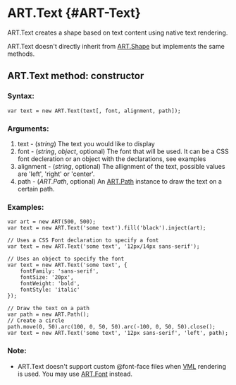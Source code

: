 ART.Text {#ART-Text}
====================

ART.Text creates a shape based on text content using native text rendering.

ART.Text doesn't directly inherit from [ART.Shape][] but implements the same methods.


ART.Text method: constructor
----------------------------

### Syntax:

	var text = new ART.Text(text[, font, alignment, path]);

### Arguments:

1. text - (*string*) The text you would like to display
2. font - (*string*, *object*, optional) The font that will be used. It can be a CSS font decleration or an object with the declarations, see examples
3. alignment - (*string*, optional) The allignment of the text, possible values are 'left', 'right' or 'center'.
4. path - (*ART.Path*, optional) An [ART.Path][] instance to draw the text on a certain path.

### Examples:

	var art = new ART(500, 500);
	var text = new ART.Text('some text').fill('black').inject(art);

	// Uses a CSS Font declaration to specify a font
	var text = new ART.Text('some text', '12px/14px sans-serif');

	// Uses an object to specify the font
	var text = new ART.Text('some text', {
		fontFamily: 'sans-serif',
		fontSize: '20px',
		fontWeight: 'bold',
		fontStyle: 'italic'
	});

	// Draw the text on a path
	var path = new ART.Path();
	// Create a circle
	path.move(0, 50).arc(100, 0, 50, 50).arc(-100, 0, 50, 50).close();
	var text = new ART.Text('some text', '12px sans-serif', 'left', path);

### Note:

- ART.Text doesn't support custom @font-face files when [VML] rendering is used.
You may use [ART.Font][] instead.


[ART.Shape]: ../ART/ART.Shape
[ART.Font]: ART.Font
[VML]: ../Modes/ART.VML
[ART.Path]: ../ART/ART.Path
